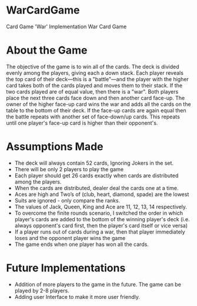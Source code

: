 # WarCardGame
Card Game 'War' Implementation
War Card Game

# About the Game

The objective of the game is to win all of the cards. The deck is divided evenly among the players, giving each a down stack. Each player reveals the top card of their deck—this is a "battle"—and the player with the higher card takes both of the cards played and moves them to their stack. 
If the two cards played are of equal value, then there is a "war". Both players place the next three cards face down and then another card face-up. The owner of the higher face-up card wins the war and adds all the cards on the table to the bottom of their deck. If the face-up cards are again equal then the battle repeats with another set of face-down/up cards. This repeats until one player's face-up card is higher than their opponent's.



# Assumptions Made

* The deck will always contain 52 cards, Ignoring Jokers in the set.
* There will be only 2 players to play the game
* Each player should get 26 cards exactly when cards are distributed among the players.
* When the cards are distributed, dealer deal the cards one at a time.
* Aces are high and Two’s of (club, heart, diamond, spade) are the lowest
* Suits are ignored - only compare the ranks.
* The values of Jack, Queen, King and Ace are 11, 12, 13, 14 respectively.
* To overcome the finite rounds scenario, I switched the order in which player's cards are added to the bottom of the winning player's deck (i.e. always opponent's  card first, then the player's card itself or vice versa)
* If a player runs out of cards during a war, then that player immediately loses and the opponent player wins the game
* The game ends when one player has won all the cards.


# Future Implementations

* Addition of more players to the game in the future. The game can be played by 2-8 players.
* Adding user Interface to make it more user friendly.



